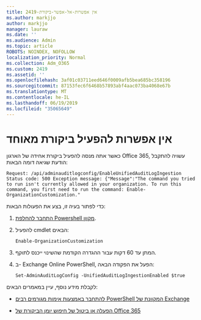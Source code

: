```yaml
---
title: 2419-אין אפשרות-אל-אפשר-ביקורת
ms.author: markjjo
author: markjjo
manager: lauraw
ms.date: ''
ms.audience: Admin
ms.topic: article
ROBOTS: NOINDEX, NOFOLLOW
localization_priority: Normal
ms.collection: Adm_O365
ms.custom: 2419
ms.assetid: ''
ms.openlocfilehash: 3af01c03711eed646f0009afb5bea685bc358196
ms.sourcegitcommit: 87153fec6f6468b57893abf4aac073ba4068e67b
ms.translationtype: MT
ms.contentlocale: he-IL
ms.lasthandoff: 06/19/2019
ms.locfileid: "35065649"
---
```

# <a name="unable-to-enable-unified-auditing"></a>אין אפשרות להפעיל ביקורת מאוחד

כאשר אתה מנסה להפעיל ביקורת אחידה של הארגון Office 365, עשויה להתקבל הודעת שגיאה דומה הבאות:

```
Request: /api/adminauditlogconfig/EnableUnifiedAuditLogIngestion Status code: 500 Exception message: {"Message":"The command you tried to run isn't currently allowed in your organization. To run this command, you first need to run the command: Enable-OrganizationCustomization."
```

כדי לפתור בעיה זו, בצע את הפעולות הבאות:

1. [התחבר להחלפת Powershell מקוון](https://docs.microsoft.com/powershell/exchange/exchange-online/connect-to-exchange-online-powershell/connect-to-exchange-online-powershell).

2. להפעיל cmdlet הבאים:

   ```
   Enable-OrganizationCustomization
   ```

3. המתן עד 60 דקות עבור ההגדרה הקודמת שהשינוי ייכנס לתוקף.

4. ב- Exchange Online PowerShell, הפעל את הפקודה הבאה:

   ```
   Set-AdminAuditLogConfig -UnifiedAuditLogIngestionEnabled $true
   ```

לקבלת מידע נוסף, עיין במאמרים הבאים:

- [להתחבר באמצעות אימות מגורמים רבים PowerShell המקוונת של Exchange](https://docs.microsoft.com/powershell/exchange/exchange-online/connect-to-exchange-online-powershell/mfa-connect-to-exchange-online-powershell)

-  [הפעלה או ביטול של חיפוש יומן הביקורת של Office 365](https://docs.microsoft.com/office365/securitycompliance/turn-audit-log-search-on-or-off)

